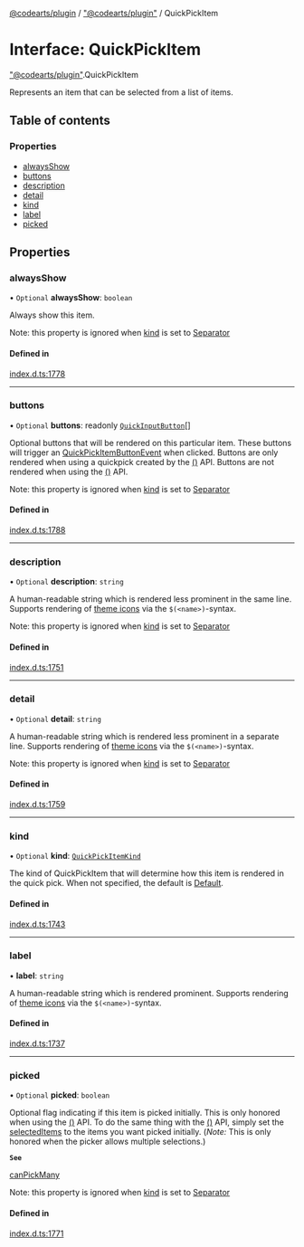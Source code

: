 [@codearts/plugin](../README.md) / ["@codearts/plugin"](../modules/_codearts_plugin_.md) / QuickPickItem

# Interface: QuickPickItem

["@codearts/plugin"](../modules/_codearts_plugin_.md).QuickPickItem

Represents an item that can be selected from
a list of items.

## Table of contents

### Properties

- [alwaysShow](codearts_plugin_.QuickPickItem.md#alwaysshow)
- [buttons](codearts_plugin_.QuickPickItem.md#buttons)
- [description](codearts_plugin_.QuickPickItem.md#description)
- [detail](codearts_plugin_.QuickPickItem.md#detail)
- [kind](codearts_plugin_.QuickPickItem.md#kind)
- [label](codearts_plugin_.QuickPickItem.md#label)
- [picked](codearts_plugin_.QuickPickItem.md#picked)

## Properties

### alwaysShow

• `Optional` **alwaysShow**: `boolean`

Always show this item.

Note: this property is ignored when [kind](codearts_plugin_.QuickPickItem.md#kind) is set to [Separator](../enums/codearts_plugin_.QuickPickItemKind.md#separator)

#### Defined in

[index.d.ts:1778](https://github.com/huaweicloud/cloudide-plugin-api/blob/4d28848/index.d.ts#L1778)

___

### buttons

• `Optional` **buttons**: readonly [`QuickInputButton`](codearts_plugin_.QuickInputButton.md)[]

Optional buttons that will be rendered on this particular item. These buttons will trigger
an [QuickPickItemButtonEvent](codearts_plugin_.QuickPickItemButtonEvent.md) when clicked. Buttons are only rendered when using a quickpick
created by the [()](../modules/codearts_plugin_.window.md#createquickpick) API. Buttons are not rendered when using
the [()](../modules/codearts_plugin_.window.md#showquickpick) API.

Note: this property is ignored when [kind](codearts_plugin_.QuickPickItem.md#kind) is set to [Separator](../enums/codearts_plugin_.QuickPickItemKind.md#separator)

#### Defined in

[index.d.ts:1788](https://github.com/huaweicloud/cloudide-plugin-api/blob/4d28848/index.d.ts#L1788)

___

### description

• `Optional` **description**: `string`

A human-readable string which is rendered less prominent in the same line. Supports rendering of
[theme icons](../classes/codearts_plugin_.ThemeIcon.md) via the `$(<name>)`-syntax.

Note: this property is ignored when [kind](codearts_plugin_.QuickPickItem.md#kind) is set to [Separator](../enums/codearts_plugin_.QuickPickItemKind.md#separator)

#### Defined in

[index.d.ts:1751](https://github.com/huaweicloud/cloudide-plugin-api/blob/4d28848/index.d.ts#L1751)

___

### detail

• `Optional` **detail**: `string`

A human-readable string which is rendered less prominent in a separate line. Supports rendering of
[theme icons](../classes/codearts_plugin_.ThemeIcon.md) via the `$(<name>)`-syntax.

Note: this property is ignored when [kind](codearts_plugin_.QuickPickItem.md#kind) is set to [Separator](../enums/codearts_plugin_.QuickPickItemKind.md#separator)

#### Defined in

[index.d.ts:1759](https://github.com/huaweicloud/cloudide-plugin-api/blob/4d28848/index.d.ts#L1759)

___

### kind

• `Optional` **kind**: [`QuickPickItemKind`](../enums/codearts_plugin_.QuickPickItemKind.md)

The kind of QuickPickItem that will determine how this item is rendered in the quick pick. When not specified,
the default is [Default](../enums/codearts_plugin_.QuickPickItemKind.md#default).

#### Defined in

[index.d.ts:1743](https://github.com/huaweicloud/cloudide-plugin-api/blob/4d28848/index.d.ts#L1743)

___

### label

• **label**: `string`

A human-readable string which is rendered prominent. Supports rendering of [theme icons](../classes/codearts_plugin_.ThemeIcon.md) via
the `$(<name>)`-syntax.

#### Defined in

[index.d.ts:1737](https://github.com/huaweicloud/cloudide-plugin-api/blob/4d28848/index.d.ts#L1737)

___

### picked

• `Optional` **picked**: `boolean`

Optional flag indicating if this item is picked initially. This is only honored when using
the [()](../modules/codearts_plugin_.window.md#showquickpick) API. To do the same thing with the [()](../modules/codearts_plugin_.window.md#createquickpick) API,
simply set the [selectedItems](codearts_plugin_.QuickPick.md#selecteditems) to the items you want picked initially.
(*Note:* This is only honored when the picker allows multiple selections.)

**`See`**

[canPickMany](codearts_plugin_.QuickPickOptions.md#canpickmany)

Note: this property is ignored when [kind](codearts_plugin_.QuickPickItem.md#kind) is set to [Separator](../enums/codearts_plugin_.QuickPickItemKind.md#separator)

#### Defined in

[index.d.ts:1771](https://github.com/huaweicloud/cloudide-plugin-api/blob/4d28848/index.d.ts#L1771)
